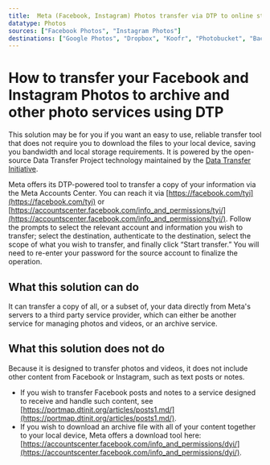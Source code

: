 ```yaml
---
title:  Meta (Facebook, Instagram) Photos transfer via DTP to online storage/backup or alternative photo service
datatype: Photos
sources: ["Facebook Photos", "Instagram Photos"]
destinations: ["Google Photos", "Dropbox", "Koofr", "Photobucket", "Backblaze B2"]
---
```


# How to transfer your Facebook and Instagram Photos to archive and other photo services using DTP

This solution may be for you if you want an easy to use, reliable transfer tool that does not require you to download the files to your local device, saving you bandwidth and local storage requirements. It is powered by the open-source Data Transfer Project technology maintained by the [Data Transfer Initiative](https://dtinit.org/).

Meta offers its DTP-powered tool to transfer a copy of your information via the Meta Accounts Center. You can reach it via [https://facebook.com/tyi](https://facebook.com/tyi) or [https://accountscenter.facebook.com/info_and_permissions/tyi/](https://accountscenter.facebook.com/info_and_permissions/tyi/). Follow the prompts to select the relevant account and information you wish to transfer; select the destination, authenticate to the destination, select the scope of what you wish to transfer, and finally click “Start transfer.” You will need to re-enter your password for the source account to finalize the operation.
 
## What this solution can do

It can transfer a copy of all, or a subset of, your data directly from Meta's servers to a third party service provider, which can either be another service for managing photos and videos, or an archive service.

## What this solution does not do

Because it is designed to transfer photos and videos, it does not include other content from Facebook or Instagram, such as text posts or notes. 

 * If you wish to transfer Facebook posts and notes to a service designed to receive and handle such content, see [https://portmap.dtinit.org/articles/posts1.md/](https://portmap.dtinit.org/articles/posts1.md/).
 * If you wish to download an archive file with all of your content together to your local device, Meta offers a download tool here: [https://accountscenter.facebook.com/info_and_permissions/dyi/](https://accountscenter.facebook.com/info_and_permissions/dyi/).
